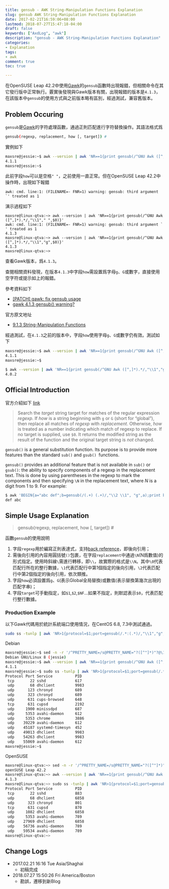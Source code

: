 ```yaml
---
title: gensub - AWK String-Manipulation Functions Explanation
slug: gensub AWK String-Manipulation Functions Explanation
date: 2017-02-21T16:59:06+08:00
lastmod: 2018-07-27T15:47:18-04:00
draft: false
keywords: ["AxdLog", "awk"]
description: "gensub - AWK String-Manipulation Functions Explanation"
categories:
- Explanation
tags:
- awk
comment: true
toc: true

---
```


在OpenSUSE Leap 42.2中使用[Gawk][gawk]的`gensub`函數時出現報錯，但相關命令在其它發行版中正常執行。覈實後發現與Gawk版本有關，出現報錯的版本是`4.1.3`，在該版本中`gensub`的使用方式與之前版本略有區別，經過測試，兼容舊版本。

<!--more-->

## Problem Occuring
`gensub`是[Gawk][gawk]的字符處理函數，通過正則匹配進行字符替換操作。其語法格式爲

```bash
gensub(regexp, replacement, how [, target]) #
```

實例如下

```bash
maxsre@jessie:~$ awk --version | awk 'NR==1{print gensub(/^GNU Awk ([^,]*).*/,"\\1"," ",$0)}'
4.1.1
maxsre@jessie:~$
```

此前字段`how`可以是空格`" "`，之前使用一直正常。但在OpenSUSE Leap 42.2中操作時，出現如下報錯

```
awk: cmd. line:1: (FILENAME=- FNR=1) warning: gensub: third argument `' treated as 1
```

演示過程如下

```
maxsre@linux-qtva:~> awk --version | awk 'NR==1{print gensub(/^GNU Awk ([^,]*).*/,"\\1"," ",$0)}'
awk: cmd. line:1: (FILENAME=- FNR=1) warning: gensub: third argument ` ' treated as 1
4.1.3
maxsre@linux-qtva:~> awk --version | awk 'NR==1{print gensub(/^GNU Awk ([^,]*).*/,"\\1","g",$0)}'
4.1.3
maxsre@linux-qtva:~>
```

查看Gawk版本，爲`4.1.3`。

查閱相關資料發現，在版本`4.1.3`中字段`how`需設置爲字母`g`、`G`或數字，直接使用空字符或提示如上的報錯。

參考資料如下

* [[PATCH] gawk: fix gensub usage](https://sourceware.org/ml/libc-alpha/2015-08/msg00269.html)
* [gawk 4.1.3 gensub() warning?](http://compgroups.net/comp.lang.awk/gawk-4.1.3-gensub-warning/3041407)

官方原文地址

* [9.1.3 String-Manipulation Functions](https://www.gnu.org/software/gawk/manual/html_node/String-Functions.html)

經過測試，在`4.1.3`之前的版本中，字段`how`使用字母`g`、`G`或數字仍有效。測試如下

```bash
maxsre@jessie:~$ awk --version | awk 'NR==1{print gensub(/^GNU Awk ([^,]*).*/,"\\1","g",$0)}'
4.1.1
maxsre@jessie:~$

$ awk --version | awk 'NR==1{print gensub(/^GNU Awk ([^,]*).*/,"\\1","g",$0)}'
4.0.2
```

## Official Introduction
官方介紹如下 [link](https://www.gnu.org/software/gawk/manual/html_node/String-Functions.html)

>Search the *target* string target for matches of the regular expression *regexp*. If *how* is a string beginning with `g` or `G` (short for “global”), then replace all matches of *regexp* with *replacement*. Otherwise, *how* is treated as a number indicating which match of regexp to replace. If no target is supplied, use `$0`. It returns the modified string as the result of the function and the original target string is *not* changed.
>
`gensub()` is a general substitution function. Its purpose is to provide more features than the standard `sub()` and `gsub() `functions.
>
`gensub()` provides an additional feature that is not available in `sub()` or `gsub()`: the ability to specify components of a regexp in the replacement text. This is done by using parentheses in the regexp to mark the components and then specifying `\N` in the replacement text, where *N* is a digit from 1 to 9. For example:

```bash
$ awk 'BEGIN{a="abc def";b=gensub(/(.+) (.+)/,"\\2 \\1", "g",a);print b}'
def abc
```

## Simple Usage Explanation
>gensub(regexp, replacement, how [, target]) #

函數`gensub`的使用說明

1. 字段`regexp`用於編寫正則表達式，支持[back reference](http://www.regular-expressions.info/backref.html)，即後向引用；
2. 需後向引用的內容用圓括號`()`包裹，在字段`replacement`中通過`\N`(N爲數值)的形式指定。使用時斜線`\`需進行轉移，即`\\`，故實際的格式是`\\N`。其中`\0`代表匹配行所在的整行數據，`\1`代表匹配行中第1個指定的後向引用，`\2`代表匹配行中第2個指定的後向引用，依次類推。
3. 字段`how`必須設置爲`g`、`G`(表示Global全局替換)或數值(表示替換第幾次出現的匹配字串)；
4. 字段`target`可手動指定，如`$1`,`$2`,`$NF`...如果不指定，則默認表示`$0`，代表匹配行整行數據。

### Production Example
以下Gawk代碼用於統計系統端口使用情況，在CentOS 6.8, 7.3中測試通過。

```bash
sudo ss -tunlp | awk 'NR>1{protocol=$1;port=gensub(/.*:(.*)/,"\\1","g",$5);service=gensub(/.*:\(\("([^,]*)".*/,"\\1","g",$NF);pid=gensub(/[^,]*,(pid=)?([^,]*),.*/,"\\2","g",$NF);printf("%4s %8s %-16s %-6s\n",protocol,port,service,pid)}' | awk '!a[$0]++' | awk '{arr[$0]=$2}BEGIN{printf("%s %4s %-15s %4s\n","Protocol","Port","Service","PID")}END{PROCINFO["sorted_in"]="@val_num_asc";for (i in arr) print i}'
```

Debian

```bash
maxsre@jessie:~$ sed -n -r '/^PRETTY_NAME=/s@PRETTY_NAME="?([^"]*)"?@\1@p' /etc/os-release
Debian GNU/Linux 8 (jessie)
maxsre@jessie:~$ awk --version | awk 'NR==1{print gensub(/^GNU Awk ([^,]*).*/,"\\1","g",$0)}'
4.1.1
maxsre@jessie:~$ sudo ss -tunlp | awk 'NR>1{protocol=$1;port=gensub(/.*:(.*)/,"\\1","g",$5);service=gensub(/.*:\(\("([^,]*)".*/,"\\1","g",$NF);pid=gensub(/[^,]*,(pid=)?([^,]*),.*/,"\\2","g",$NF);printf("%4s %8s %-16s %-6s\n",protocol,port,service,pid)}' | awk '!a[$0]++' | awk '{arr[$0]=$2}BEGIN{printf("%s %4s %-15s %4s\n","Protocol","Port","Service","PID")}END{PROCINFO["sorted_in"]="@val_num_asc";for (i in arr) print i}'
Protocol Port Service          PID
 tcp       22 sshd             617   
 udp       68 dhclient         9983  
 udp      123 chronyd          689   
 udp      323 chronyd          689   
 udp      631 cups-browsed     648   
 tcp      631 cupsd            2192  
 udp     1900 minissdpd        687   
 udp     5353 avahi-daemon     612   
 udp     5353 chrome           3886  
 udp    39229 avahi-daemon     612   
 udp    45187 systemd-timesyn  452   
 udp    49013 dhclient         9983  
 udp    54263 dhclient         9983  
 udp    55069 avahi-daemon     612   
maxsre@jessie:~$
```

OpenSUSE

```bash
maxsre@linux-qtva:~> sed -n -r '/^PRETTY_NAME=/s@PRETTY_NAME="?([^"]*)"?@\1@p' /etc/os-release
openSUSE Leap 42.2
maxsre@linux-qtva:~> awk --version | awk 'NR==1{print gensub(/^GNU Awk ([^,]*).*/,"\\1","g",$0)}'
4.1.3
maxsre@linux-qtva:~> sudo ss -tunlp | awk 'NR>1{protocol=$1;port=gensub(/.*:(.*)/,"\\1","g",$5);service=gensub(/.*:\(\("([^,]*)".*/,"\\1","g",$NF);pid=gensub(/[^,]*,(pid=)?([^,]*),.*/,"\\2","g",$NF);printf("%4s %8s %-16s %-6s\n",protocol,port,service,pid)}' | awk '!a[$0]++' | awk '{arr[$0]=$2}BEGIN{printf("%s %4s %-15s %4s\n","Protocol","Port","Service","PID")}END{PROCINFO["sorted_in"]="@val_num_asc";for (i in arr) print i}'
Protocol Port Service          PID
 tcp       22 sshd             883   
 udp       68 dhclient         6858  
 udp      323 chronyd          801   
 tcp      631 cupsd            870   
 udp     1082 dhclient         6858  
 udp     5353 avahi-daemon     789   
 udp    27969 dhclient         6858  
 udp    56736 avahi-daemon     789   
 udp    59534 avahi-daemon     789   
maxsre@linux-qtva:~>
```


## Change Logs
* 2017.02.21 16:16 Tue Asia/Shaghai
    * 初稿完成
* 2018.07.27 15:50:26 Fri America/Boston
    * 勘誤，遷移到新Blog


[gawk]:https://www.gnu.org/software/gawk/

<!-- End -->
